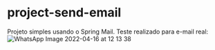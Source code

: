 # project-send-email

Projeto simples usando o Spring Mail. 
Teste realizado para e-mail real:
![WhatsApp Image 2022-04-16 at 12 13 38](https://user-images.githubusercontent.com/70843318/163680446-f4b2c613-5c7f-420a-8e6e-e297257fdccb.jpeg)
